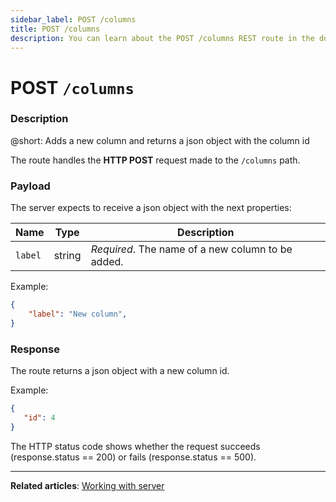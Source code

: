 ```yaml
---
sidebar_label: POST /columns
title: POST /columns
description: You can learn about the POST /columns REST route in the documentation of the DHTMLX JavaScript Kanban library. Browse developer guides and API reference, try out code examples and live demos, and download a free 30-day evaluation version of DHTMLX Kanban.
---
```


# POST `/columns`

### Description

@short: Adds a new column and returns a json object with the column id

The route handles the **HTTP POST** request made to the `/columns` path.

### Payload

The server expects to receive a json object with the next properties:

| Name        | Type        | Description |
| ----------- | ----------- | ----------- |
| `label`     |  string     | *Required*. The name of a new column to be added.|

Example:

~~~json
{
    "label": "New column",
}
~~~

### Response

The route returns a json object with a new column id.

Example:

~~~json
{ 
   "id": 4
}
~~~

The HTTP status code shows whether the request succeeds (response.status == 200) or fails (response.status == 500).

---

**Related articles**: [Working with server](guides/working_with_server.md)
